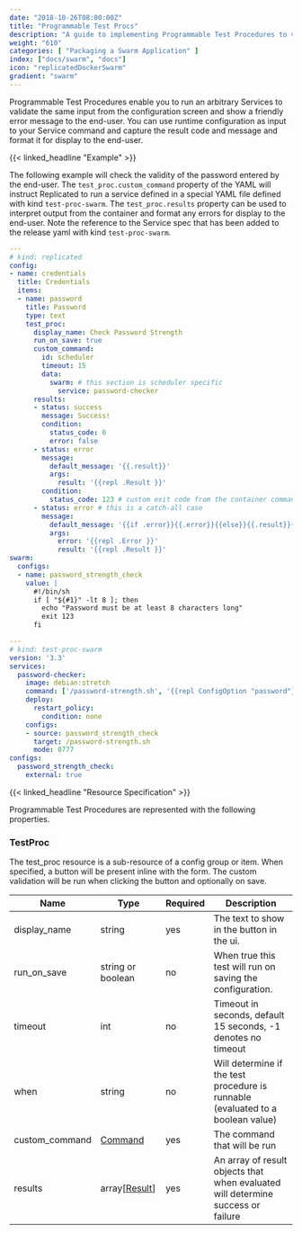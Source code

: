 ```yaml
---
date: "2018-10-26T08:00:00Z"
title: "Programmable Test Procs"
description: "A guide to implementing Programmable Test Procedures to valiidate customer configuration."
weight: "610"
categories: [ "Packaging a Swarm Application" ]
index: ["docs/swarm", "docs"]
icon: "replicatedDockerSwarm"
gradient: "swarm"
---
```


Programmable Test Procedures enable you to run an arbitrary Services to validate the same input from the configuration screen and show a friendly error message to the end-user. You can use runtime configuration as input to your Service command and capture the result code and message and format it for display to the end-user.

{{< linked_headline "Example" >}}

The following example will check the validity of the password entered by the end-user. The `test_proc.custom_command` property of the YAML will instruct Replicated to run a service defined in a special YAML file defined with kind `test-proc-swarm`.
The `test_proc.results` property can be used to interpret output from the container and format any errors for display to the end-user.
Note the reference to the Service spec that has been added to the release yaml with kind `test-proc-swarm`.

```yaml
---
# kind: replicated
config:
- name: credentials
  title: Credentials
  items:
  - name: password
    title: Password
    type: text
    test_proc:
      display_name: Check Password Strength
      run_on_save: true
      custom_command:
        id: scheduler
        timeout: 15
        data:
          swarm: # this section is scheduler specific
            service: password-checker
      results:
      - status: success
        message: Success!
        condition:
          status_code: 0
          error: false
      - status: error
        message:
          default_message: '{{.result}}'
          args:
            result: '{{repl .Result }}'
        condition:
          status_code: 123 # custom exit code from the container command
      - status: error # this is a catch-all case
        message:
          default_message: '{{if .error}}{{.error}}{{else}}{{.result}}{{end}}'
          args:
            error: '{{repl .Error }}'
            result: '{{repl .Result }}'
swarm:
  configs:
  - name: password_strength_check
    value: |
      #!/bin/sh
      if [ "${#1}" -lt 8 ]; then
        echo "Password must be at least 8 characters long"
        exit 123
      fi

---
# kind: test-proc-swarm
version: '3.3'
services:
  password-checker:
    image: debian:stretch
    command: ['/password-strength.sh', '{{repl ConfigOption "password"}}']
    deploy:
      restart_policy:
        condition: none
    configs:
    - source: password_strength_check
      target: /password-strength.sh
      mode: 0777
configs:
  password_strength_check:
    external: true
```

{{< linked_headline "Resource Specification" >}}

Programmable Test Procedures are represented with the following properties.

### TestProc

The test_proc resource is a sub-resource of a config group or item. When specified, a button will be present inline with the form. The custom validation will be run when clicking the button and optionally on save.

| **Name** | **Type** | **Required** | **Description** |
|----------|----------|--------------|-----------------|
| display_name | string | yes | The text to show in the button in the ui. |
| run_on_save | string or boolean | no | When true this test will run on saving the configuration. |
| timeout | int | no | Timeout in seconds, default 15 seconds, -1 denotes no timeout |
| when | string | no | Will determine if the test procedure is runnable (evaluated to a boolean value) |
| custom_command | [Command](/docs/swarm/packaging-an-application/commands-reference/#command) | yes | The command that will be run |
| results | array\[[Result](/docs/swarm/packaging-an-application/commands-reference/#result)\] | yes | An array of result objects that when evaluated will determine success or failure |

